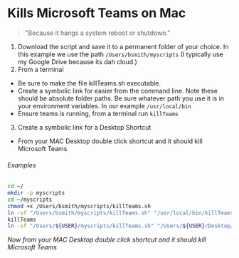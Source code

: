 Kills Microsoft Teams on Mac
======
> "Because it hangs a system reboot or shutdown."

1. Download the script and save it to a permanent folder of your choice. In this example we use the path ```/Users/bsmith/myscripts``` (I typically use my Google Drive because its dah cloud.)
2. From a terminal
  * Be sure to make the file killTeams.sh executable.
  * Create a symbolic link for easier from the command line. Note these should be absolute folder paths. Be sure whatever path you use it is in your environment variables. In our example ```/usr/local/bin```
  * Ensure teams is running, from a terminal run ```killTeams```
3. Create a symbolic link for a Desktop Shortcut
  * From your MAC Desktop double click shortcut and it should kill Microsoft Teams

###### Examples
``` bash
cd ~/
mkdir -p myscripts
cd ~/myscripts
chmod +x /Users/bsmith/myscripts/killTeams.sh
ln -sf "/Users/bsmith/myscripts/killTeams.sh" "/usr/local/bin/killTeams"
killTeams
ln -sf "/Users/${USER}/myscripts/killTeams.sh" "/Users/${USER}/Desktop/Kill MS Teams"
```
_Now from your MAC Desktop double click shortcut and it should kill Microsoft Teams_
